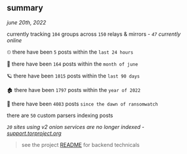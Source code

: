 
## summary
_june 20th, 2022_

currently tracking `104` groups across `150` relays & mirrors - _`47` currently online_

⏲ there have been `5` posts within the `last 24 hours`

🦈 there have been `164` posts within the `month of june`

🪐 there have been `1015` posts within the `last 90 days`

🏚 there have been `1797` posts within the `year of 2022`

🦕 there have been `4083` posts `since the dawn of ransomwatch`

there are `50` custom parsers indexing posts

_`20` sites using v2 onion services are no longer indexed - [support.torproject.org](https://support.torproject.org/onionservices/v2-deprecation/)_

> see the project [README](https://github.com/joshhighet/ransomwatch#ransomwatch--) for backend technicals
